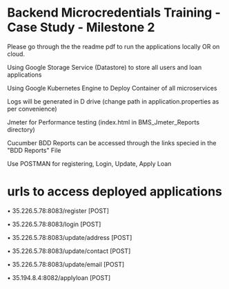 # Backend Microcredentials Training - Case Study - Milestone 2

Please go through the the readme pdf to run the applications locally OR on cloud.

 Using Google Storage Service (Datastore) to store all users and loan applications

 Using Google Kubernetes Engine to Deploy Container of all microservices
 
 Logs will be generated in D drive (change path in application.properties as per convenience)

 Jmeter for Performance testing  (index.html in BMS_Jmeter_Reports directory)

 Cucumber BDD Reports can be accessed through the links specied in the "BDD Reports" File

 Use POSTMAN for registering, Login, Update, Apply Loan 

# urls to access deployed applications
• 35.226.5.78:8083/register [POST]

• 35.226.5.78:8083/login [POST]

• 35.226.5.78:8083/update/address [POST]

• 35.226.5.78:8083/update/contact [POST]

• 35.226.5.78:8083/update/email [POST]

• 35.194.8.4:8082/applyloan [POST]
